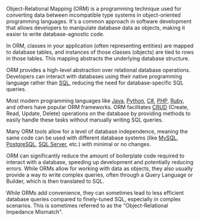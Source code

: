 Object-Relational Mapping (ORM) is a programming technique used for converting data between incompatible type systems in object-oriented programming languages. It's a common approach in software development that allows developers to manipulate database data as objects, making it easier to write database-agnostic code.

In ORM, classes in your application (often representing entities) are mapped to database tables, and instances of those classes (objects) are tied to rows in those tables. This mapping abstracts the underlying database structure.

ORM provides a high-level abstraction over relational database operations. Developers can interact with databases using their native programming language rather than [SQL](../programming/sql.md), reducing the need for database-specific SQL queries.

Most modern programming languages like [Java](../programming/java.md), [Python](../programming/python.md), [C#](../programming/csharp.md), [PHP](../programming/php.md), [Ruby](../programming/ruby.md), and others have popular ORM frameworks. ORM facilitates [CRUD](../terms/crud.md) (Create, Read, Update, Delete) operations on the database by providing methods to easily handle these tasks without manually writing SQL queries.

Many ORM tools allow for a level of database independence, meaning the same code can be used with different database systems (like [MySQL](../databases/mysql.md), [PostgreSQL](../databases/postgres.md), [SQL Server](../databases/sqls.md), etc.) with minimal or no changes.

ORM can significantly reduce the amount of boilerplate code required to interact with a database, speeding up development and potentially reducing errors. While ORMs allow for working with data as objects, they also usually provide a way to write complex queries, often through a Query Language or Builder, which is then translated to SQL.

While ORMs add convenience, they can sometimes lead to less efficient database queries compared to finely-tuned SQL, especially in complex scenarios. This is sometimes referred to as the "Object-Relational Impedance Mismatch".
